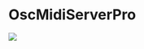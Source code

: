 # OscMidiServerPro
<img src= http://www.faxinadu.net/images/pure_chords_osc_midi_server_pro.png img>
